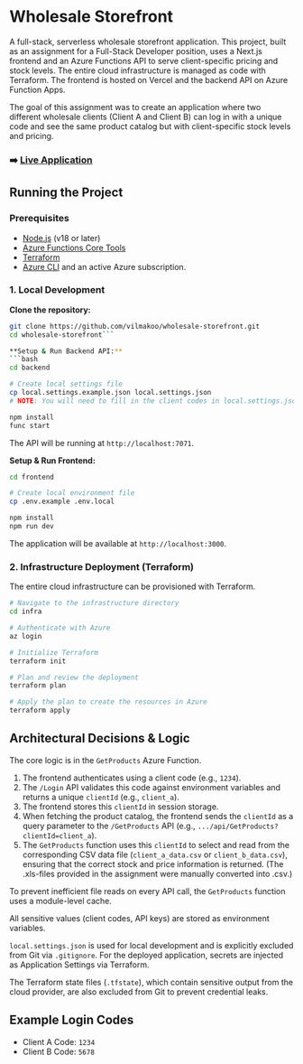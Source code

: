 # Wholesale Storefront

A full-stack, serverless wholesale storefront application. This project, built as an assignment for a Full-Stack Developer position, uses a Next.js frontend and an Azure Functions API to serve client-specific pricing and stock levels. The entire cloud infrastructure is managed as code with Terraform. The frontend is hosted on Vercel and the backend API on Azure Function Apps.

The goal of this assignment was to create an application where two different wholesale clients (Client A and Client B) can log in with a unique code and see the same product catalog but with client-specific stock levels and pricing.

### ➡️ [Live Application](https://wholesale-storefront-roan.vercel.app/)


## Running the Project

### Prerequisites

-   [Node.js](https://nodejs.org/) (v18 or later)
-   [Azure Functions Core Tools](https://docs.microsoft.com/en-us/azure/azure-functions/functions-run-local)
-   [Terraform](https://learn.hashicorp.com/tutorials/terraform/install-cli)
-   [Azure CLI](https://docs.microsoft.com/en-us/cli/azure/install-azure-cli) and an active Azure subscription.

### 1. Local Development

**Clone the repository:**
```bash
git clone https://github.com/vilmakoo/wholesale-storefront.git
cd wholesale-storefront```

**Setup & Run Backend API:**
```bash
cd backend

# Create local settings file
cp local.settings.example.json local.settings.json 
# NOTE: You will need to fill in the client codes in local.settings.json

npm install
func start
```
The API will be running at `http://localhost:7071`.

**Setup & Run Frontend:**
```bash
cd frontend

# Create local environment file
cp .env.example .env.local

npm install
npm run dev
```
The application will be available at `http://localhost:3000`.

### 2. Infrastructure Deployment (Terraform)

The entire cloud infrastructure can be provisioned with Terraform.

```bash
# Navigate to the infrastructure directory
cd infra

# Authenticate with Azure
az login

# Initialize Terraform
terraform init

# Plan and review the deployment
terraform plan

# Apply the plan to create the resources in Azure
terraform apply
```


## Architectural Decisions & Logic

The core logic is in the `GetProducts` Azure Function.
1.  The frontend authenticates using a client code (e.g., `1234`).
2.  The `/Login` API validates this code against environment variables and returns a unique `clientId` (e.g., `client_a`).
3.  The frontend stores this `clientId` in session storage.
4.  When fetching the product catalog, the frontend sends the `clientId` as a query parameter to the `/GetProducts` API (e.g., `.../api/GetProducts?clientId=client_a`).
5.  The `GetProducts` function uses this `clientId` to select and read from the corresponding CSV data file (`client_a_data.csv` or `client_b_data.csv`), ensuring that the correct stock and price information is returned. (The .xls-files provided in the assignment were manually converted into .csv.)

To prevent inefficient file reads on every API call, the `GetProducts` function uses a module-level cache.

All sensitive values (client codes, API keys) are stored as environment variables.

`local.settings.json` is used for local development and is explicitly excluded from Git via `.gitignore`. For the deployed application, secrets are injected as Application Settings via Terraform.

The Terraform state files (`.tfstate`), which contain sensitive output from the cloud provider, are also excluded from Git to prevent credential leaks.


## Example Login Codes

-   Client A Code: `1234`
-   Client B Code: `5678`